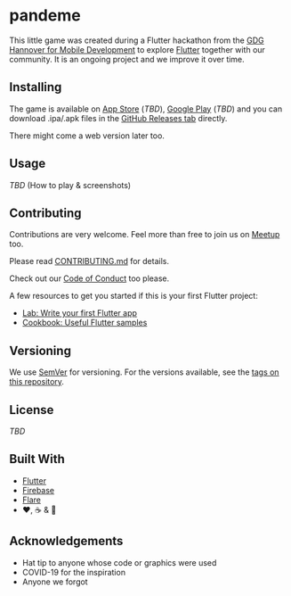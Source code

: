 # pandeme

This little game was created during a Flutter hackathon from the [GDG Hannover for Mobile Development](https://www.meetup.com/en-US/Hannover-Mobile-Development-Meetup/) to explore [Flutter](https://flutter.dev/) together with our community. It is an ongoing project and we improve it over time.

## Installing

The game is available on [App Store](https://www.apple.com/ios/app-store/) (_TBD_), [Google Play](https://play.google.com/store) (_TBD_) and you can download .ipa/.apk files in the [GitHub Releases tab](https://github.com/mirajago/pande_me/releases) directly.

There might come a web version later too.

## Usage

_TBD_ (How to play & screenshots)

## Contributing

Contributions are very welcome. Feel more than free to join us on [Meetup](https://www.meetup.com/en-US/Hannover-Mobile-Development-Meetup) too.

Please read [CONTRIBUTING.md](https://github.com/mirajago/pande_me/.github/CONTRIBUTING.md) for details.

Check out our [Code of Conduct](https://github.com/mirajago/pande_me/.github/CODE_OF_CONDUCT.md) too please.

A few resources to get you started if this is your first Flutter project:

- [Lab: Write your first Flutter app](https://flutter.dev/docs/get-started/codelab)
- [Cookbook: Useful Flutter samples](https://flutter.dev/docs/cookbook)

## Versioning

We use [SemVer](https://semver.org/) for versioning. For the versions available, see the [tags on this repository](https://github.com/mirajago/pande_me/tags).

## License

_TBD_

## Built With

* [Flutter](https://flutter.dev/)
* [Firebase](https://pub.dev/packages/firebase)
* [Flare](https://pub.dev/packages/flare_flutter)
* ❤️, ☕ & 🧉

## Acknowledgements

* Hat tip to anyone whose code or graphics were used
* COVID-19 for the inspiration
* Anyone we forgot

